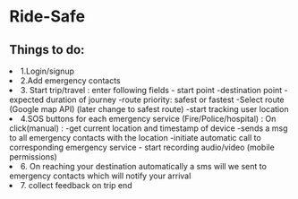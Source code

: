 # Ride-Safe
## Things to do:
<li> 1.Login/signup
<li> 2.Add emergency contacts
<li>3. Start trip/travel : enter following fields
- start point
-destination point
-expected duration of journey
-route priority: safest or fastest
-Select route (Google map API)  (later change to safest route) 
-start tracking user location

<li>4.SOS buttons for each emergency service
(Fire/Police/hospital) :
On click(manual) :
-get current location and timestamp of device
-sends a msg to all emergency contacts with the location
-initiate automatic call to corresponding emergency service
- start recording audio/video (mobile permissions)
 <li> 6. On reaching your destination automatically a sms will we sent to emergency contacts which will notify your arrival
 <li> 7. collect feedback on trip end
   
